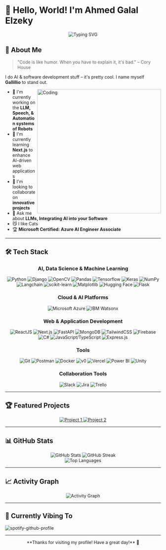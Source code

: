 # 👋 Hello, World! I'm Ahmed Galal Elzeky

<div align="center">
  <img src="https://readme-typing-svg.herokuapp.com?font=Fira+Code&size=31&duration=3500&pause=100&color=F7F7F7&center=true&width=435&lines=AI+Developer;Software+Developer;Professional+Nerd" alt="Typing SVG" />
</div>

## 🚀 About Me

> "Code is like humor. When you have to explain it, it's bad." – Cory House

I do AI & software development stuff – it's pretty cool. I name myself **Gallillio** to stand out.

<img align="right" alt="Coding" width="400" src="https://camo.githubusercontent.com/ad38c424479dba43b6ded15fecfde6b53cf9fcd6ff3dc7715d5bcb43f8bbefb8/68747470733a2f2f6d656469612e67697068792e636f6d2f6d656469612f57556c706c634d704f43456d5447427442572f67697068792e676966">

- 🔭 I'm currently working on the **LLM, Speech, & Automation systems of Robots**
- 🌱 I'm currently learning **Next.js** to enhance AI-driven web applications
- 👯 I'm looking to collaborate on **innovative projects**
- 💬 Ask me about **LLMs, Integrating AI into your Software**
- 😼 I like Cats 
- 🏆 **Microsoft Certified: Azure AI Engineer Associate**

---

## 🛠️ Tech Stack

<div align="center">

### AI, Data Science & Machine Learning
![Python](https://img.shields.io/badge/-Python-3776AB?style=for-the-badge&logo=python&logoColor=white)
![Django](https://img.shields.io/badge/-Django-092E20?style=for-the-badge&logo=django&logoColor=white)
![OpenCV](https://img.shields.io/badge/OpenCV-27338e?style=for-the-badge&logo=OpenCV&logoColor=white)
![Pandas](https://img.shields.io/badge/Pandas-150458?style=for-the-badge&logo=pandas&logoColor=fff)
![Tensorflow](https://img.shields.io/badge/-Tensorflow-FF6F00?style=for-the-badge&logo=tensorflow&logoColor=white)
![Keras](https://img.shields.io/badge/-Keras-D00000?style=for-the-badge&logo=keras&logoColor=white)
![NumPy](https://img.shields.io/badge/-NumPy/Pandas-013243?style=for-the-badge&logo=numpy&logoColor=white)
![Langchain](https://img.shields.io/badge/Langchain-1C3C3C?style=for-the-badge&logo=langchain&logoColor=white)
![scikit-learn](https://img.shields.io/badge/-scikit--learn-F7931E?style=for-the-badge&logo=scikitlearn&logoColor=white)
![Matplotlib](https://custom-icon-badges.demolab.com/badge/Matplotlib-71D291?style=for-the-badge&logo=matplotlib&logoColor=fff)
![Hugging Face](https://img.shields.io/badge/Hugging%20Face-FFD21E?style=for-the-badge&logo=huggingface&logoColor=white)
![Flask](https://img.shields.io/badge/-Flask-000000?style=for-the-badge&logo=flask&logoColor=white)

### Cloud & AI Platforms
![Microsoft Azure](https://custom-icon-badges.demolab.com/badge/Microsoft%20Azure-0089D6?style=for-the-badge&logo=msazure&logoColor=white)
![IBM Watsonx](https://img.shields.io/badge/IBM-Watsonx-052FAD?style=for-the-badge&logo=ibm&logoColor=white)

### Web & Application Development
![ReactJS](https://img.shields.io/badge/-ReactJS-61DAFB?style=for-the-badge&logo=react&logoColor=black)
![Next.js](https://img.shields.io/badge/Next.js-black?style=for-the-badge&logo=next.js&logoColor=white)
![FastAPI](https://img.shields.io/badge/FastAPI-009485.svg?style=for-the-badge&logo=fastapi&logoColor=white)
![MongoDB](https://img.shields.io/badge/-MongoDB-47A248?style=for-the-badge&logo=mongodb&logoColor=white)
![TailwindCSS](https://img.shields.io/badge/-TailwindCSS-06B6D4?style=for-the-badge&logo=tailwindcss&logoColor=white)
![Firebase](https://img.shields.io/badge/-Firebase-FFCA28?style=for-the-badge&logo=firebase&logoColor=black)
![C#](https://custom-icon-badges.demolab.com/badge/C%23-%23239120.svg?style=for-the-badge&logo=cshrp&logoColor=white)
![JavaScript/TypeScript](https://img.shields.io/badge/-JavaScript%2FTypeScript-F7DF1E?style=for-the-badge&logo=javascript&logoColor=black)
![Express.js](https://img.shields.io/badge/Express.js-%23404d59.svg?style=for-the-badge&logo=express&logoColor=%2361DAFB)

### Tools
![Git](https://img.shields.io/badge/-Git-F05032?style=for-the-badge&logo=git&logoColor=white)
![Postman](https://img.shields.io/badge/Postman-FF6C37?style=for-the-badge&logo=Postman&logoColor=white)
![Docker](https://img.shields.io/badge/Docker-2496ED?style=for-the-badge&logo=docker&logoColor=fff)
![v0](https://img.shields.io/badge/v0-000?style=for-the-badge&logo=v0&logoColor=fff)
![Vercel](https://img.shields.io/badge/Vercel-000000?style=for-the-badge&logo=vercel&logoColor=white)
![Power BI](https://custom-icon-badges.demolab.com/badge/Power%20BI-F1C912?style=for-the-badge&logo=power-bi&logoColor=fff)
![Unity](https://img.shields.io/badge/-Unity-000000?style=for-the-badge&logo=unity&logoColor=white)

### Collaboration Tools
![Slack](https://img.shields.io/badge/Slack-4A154B?style=for-the-badge&logo=slack&logoColor=fff)
![Jira](https://img.shields.io/badge/Jira-0052CC?style=for-the-badge&logo=jira&logoColor=fff)
![Trello](https://img.shields.io/badge/Trello-0052CC?style=for-the-badge&logo=trello&logoColor=fff)

</div>

---

## 🏆 Featured Projects

<div align="center">
  <a href="https://github.com/Gallillio/MERN-IIG_HEC_Company_Website">
    <img src="https://github-readme-stats.vercel.app/api/pin/?username=Gallillio&repo=MERN-IIG_HEC_Company_Website&theme=radical" alt="Project 1" />
  </a>
  <a href="https://github.com/Gallillio/project2">
    <img src="https://github-readme-stats.vercel.app/api/pin/?username=Gallillio&repo=project2&theme=radical" alt="Project 2" />
  </a>
</div>

---

## 📊 GitHub Stats

<div align="center">
  <img src="https://github-readme-stats.vercel.app/api?username=Gallillio&show_icons=true&theme=radical" alt="GitHub Stats" />
  <img src="https://github-readme-streak-stats.herokuapp.com/?user=Gallillio&theme=radical" alt="GitHub Streak" />
</div>

<div align="center">
  <img src="https://github-readme-stats.vercel.app/api/top-langs/?username=Gallillio&layout=compact&theme=radical" alt="Top Languages" />
</div>

---

## 📈 Activity Graph

<div align="center">
  <img alt="Activity Graph" src="https://github-readme-activity-graph.vercel.app/graph?username=Gallillio&theme=tokyo-night" />
</div>

---

## 🎵 Currently Vibing To

![spotify-github-profile](https://spotify-github-profile.kittinanx.com/api/view?uid=px8pd9h4qcguzqkc5d91hfa90&cover_image=true&theme=novatorem&show_offline=false&background_color=121212&interchange=true&bar_color=53b14f&bar_color_cover=false)

---

<div align="center">
  **Thanks for visiting my profile! Have a great day!** 👋
</div>
